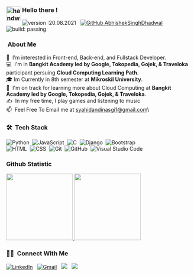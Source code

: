 
### <img alt="handwavegif" src="https://user-images.githubusercontent.com/39513876/112366216-8cfe7400-8cfe-11eb-8116-7d3dbae20e97.gif" width='40' align="left"/> Hello there !
![version :20.08.2021](https://img.shields.io/badge/version-20.08.2021-informational) &nbsp;
[![GitHub AbhishekSinghDhadwal](https://img.shields.io/github/followers/syahidandy?label=follow&style=social)](https://github.com/syahidandy)&nbsp;
![build: passing](https://img.shields.io/badge/build-passing-success)
### &nbsp;About Me

👀 &nbsp;I’m interested in Front-end, Back-end, and Fullstack Developer.\
💻 &nbsp;I'm in **Bangkit Academy led by Google, Tokopedia, Gojek, & Traveloka** participant persuing **Cloud Computing Learning Path**.\
🎓&nbsp;Im Currently in 8th semester at **Mikroskil University**.\
🌱 &nbsp;I'm on track for learning more about Cloud Computing at **Bangkit Academy led by Google, Tokopedia, Gojek, & Traveloka**.\
✍️ &nbsp;In my free time, I play games and listening to music\
📫 &nbsp;Feel Free To Email me at syahidandinasgi1@gmail.com\


### 🛠 &nbsp;Tech Stack

![Python](https://img.shields.io/badge/-Python-05122A?style=flat&logo=python)&nbsp;
![JavaScript](https://img.shields.io/badge/-JavaScript-05122A?style=flat&logo=javascript)&nbsp;
![C](https://img.shields.io/badge/-C-05122A?style=flat&logo=C&logoColor=A8B9CC)&nbsp;
![Django](https://img.shields.io/badge/-Django-05122A?style=flat&logo=django&logoColor=092E20)&nbsp;
![Bootstrap](https://img.shields.io/badge/-Bootstrap-05122A?style=flat&logo=bootstrap&logoColor=563D7C)\
![HTML](https://img.shields.io/badge/-HTML-05122A?style=flat&logo=HTML5)&nbsp;
![CSS](https://img.shields.io/badge/-CSS-05122A?style=flat&logo=CSS3&logoColor=1572B6)&nbsp;
![Git](https://img.shields.io/badge/-Git-05122A?style=flat&logo=git)&nbsp;
![GitHub](https://img.shields.io/badge/-GitHub-05122A?style=flat&logo=github)&nbsp;
![Visual Studio Code](https://img.shields.io/badge/-Visual%20Studio%20Code-05122A?style=flat&logo=visual-studio-code&logoColor=007ACC)&nbsp;


### Github Statistic
<p align="left">
<a href="https://github.com/dimasmds">
  <img height="180em" src="https://github-readme-stats-eight-theta.vercel.app/api?username=syahidandy&show_icons=true&theme=algolia&include_all_commits=true&count_private=true"/>
  <img height="180em" src="https://github-readme-stats-eight-theta.vercel.app/api/top-langs/?username=syahidandy&layout=compact&langs_count=8&theme=algolia"/>
</a>
</p>

### 🤝🏻 &nbsp;Connect With Me

<p>
<a href="https://www.linkedin.com/in/dandynst/"><img alt="LinkedIn" src="https://img.shields.io/badge/linkedin%20-%230077B5.svg?&style=flat&logo=linkedin&logoColor=white"/></a> &nbsp;
<a href="syahidandinasgi1@gmail.com"><img alt="Gmail" src="https://img.shields.io/badge/Gmail-D14836?style=flat&logo=gmail&logoColor=white" /></a> &nbsp;
<a href="https://instagram.com/syahidandy"><img src="https://img.shields.io/badge/-@syahidandy-E4405F?style=flat&logo=Instagram&logoColor=white"/></a> &nbsp;
<a href="https://www.facebook.com/syahidandy/"><img src="https://img.shields.io/badge/-syahidandy-1877F2?style=flat&logo=Facebook&logoColor=white"/></a> &nbsp;

<!--

Here are some ideas to get you started:

- 🔭 I’m currently working on ...
- 🌱 I’m currently learning ...
- 👯 I’m looking to collaborate on ...
- 🤔 I’m looking for help with ...
- 💬 Ask me about ...
- 📫 How to reach me: ...
- 😄 Pronouns: ...
- ⚡ Fun fact: ...
-->
